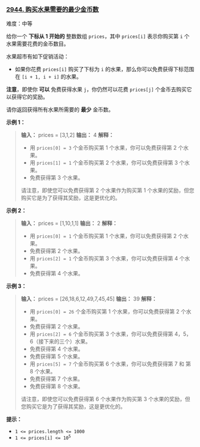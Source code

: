 ### [2944\. 购买水果需要的最少金币数](https://leetcode.cn/problems/minimum-number-of-coins-for-fruits/)

难度：中等

给你一个 **下标从 $1$ 开始的** 整数数组 `prices`，其中 `prices[i]` 表示你购买第 `i` 个水果需要花费的金币数目。

水果超市有如下促销活动：

- 如果你花费 `prices[i]` 购买了下标为 `i` 的水果，那么你可以免费获得下标范围在 `[i + 1, i + i]` 的水果。

**注意**，即使你 **可以** 免费获得水果 `j`，你仍然可以花费 `prices[j]` 个金币去购买它以获得它的奖励。

请你返回获得所有水果所需要的 **最少** 金币数。

**示例 1：**

> **输入：** prices = [3,1,2]
> **输出：** 4
> **解释：**
>
> - 用 `prices[0] = 3` 个金币购买第 1 个水果，你可以免费获得第 2 个水果。
> - 用 `prices[1] = 1` 个金币购买第 2 个水果，你可以免费获得第 3 个水果。
> - 免费获得第 3 个水果。
>
> 请注意，即使您可以免费获得第 2 个水果作为购买第 1 个水果的奖励，但您购买它是为了获得其奖励，这是更优化的。

**示例 2：**

> **输入：** prices = [1,10,1,1]
> **输出：** 2
> **解释：**
>
> - 用 `prices[0] = 1` 个金币购买第 1 个水果，你可以免费获得第 2 个水果。
> - 免费获得第 2 个水果。
> - 用 `prices[2] = 1` 个金币购买第 3 个水果，你可以免费获得第 4 个水果。
> - 免费获得第 4 个水果。

**示例 3：**

> **输入：** prices = [26,18,6,12,49,7,45,45]
> **输出：** 39
> **解释：**
>
> - 用 `prices[0] = 26` 个金币购买第 1 个水果，你可以免费获得第 2 个水果。
> - 免费获得第 2 个水果。
> - 用 `prices[2] = 6` 个金币购买第 3 个水果，你可以免费获得第 4，5，6（接下来的三个）水果。
> - 免费获得第 4 个水果。
> - 免费获得第 5 个水果。
> - 用 `prices[5] = 7` 个金币购买第 6 个水果，你可以免费获得第 7 和 第 8 个水果。
> - 免费获得第 7 个水果。
> - 免费获得第 8 个水果。
>
> 请注意，即使您可以免费获得第 6 个水果作为购买第 3 个水果的奖励，但您购买它是为了获得其奖励，这是更优化的。

**提示：**

- `1 <= prices.length <= 1000`
- <code>1 <= prices[i] <= 10<sup>5</sup></code>
